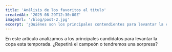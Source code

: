 ```yaml
---
title: 'Análisis de los favoritos al título'
createdAt: '2025-08-29T12:30:00Z'
imageUrl: '/blog/post-2.jpg'
excerpt: '¿Quiénes son los principales contendientes para levantar la copa? Analizamos las fortalezas y debilidades de los equipos favoritos.'
---
```

En este artículo analizamos a los principales candidatos para levantar la copa esta temporada. ¿Repetirá el campeón o tendremos una sorpresa?

